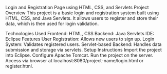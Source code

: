 Login and Registration Page using HTML, CSS, and Servlets
Project Overview
This project is a basic login and registration system built using HTML, CSS, and Java Servlets. It allows users to register and store their data, which is then used for login validation.

Technologies Used
Frontend: HTML, CSS
Backend: Java Servlets
IDE: Eclipse
Features
User Registration: Allows new users to sign up.
Login System: Validates registered users.
Servlet-based Backend: Handles data submission and storage via servlets.
Setup Instructions
Import the project into Eclipse.
Configure Apache Tomcat.
Run the project on the server.
Access via browser at localhost:8080/project-name/login.html or register.html.
